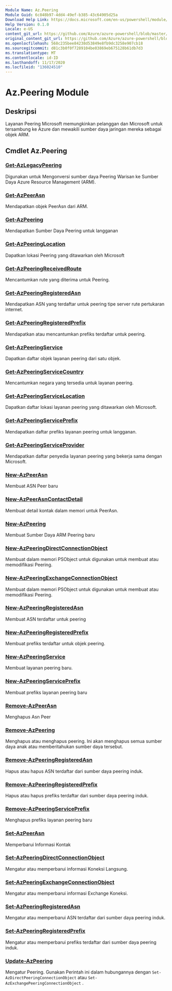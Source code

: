 ```yaml
---
Module Name: Az.Peering
Module Guid: 6c848b97-4dd4-49ef-b385-43c64905d25a
Download Help Link: https://docs.microsoft.com/en-us/powershell/module/az.peering.md
Help Version: 0.1.0
Locale: e-US
content_git_url: https://github.com/Azure/azure-powershell/blob/master/src/Peering/Peering/help/Az.Peering.md
original_content_git_url: https://github.com/Azure/azure-powershell/blob/master/src/Peering/Peering/help/Az.Peering.md
ms.openlocfilehash: 568c235bee84238d53849e8fb9dc3258e907cb18
ms.sourcegitcommit: d81c3b0f0f7289104be03869eb675128b61db7d3
ms.translationtype: MT
ms.contentlocale: id-ID
ms.lasthandoff: 11/17/2020
ms.locfileid: "136024510"
---
```

# Az.Peering Module
## Deskripsi
Layanan Peering Microsoft memungkinkan pelanggan dan Microsoft untuk tersambung ke Azure dan mewakili sumber daya jaringan mereka sebagai objek ARM.

## Cmdlet Az.Peering
### [Get-AzLegacyPeering](Get-AzLegacyPeering.md)
Digunakan untuk Mengonversi sumber daya Peering Warisan ke Sumber Daya Azure Resource Management (ARM). 

### [Get-AzPeerAsn](Get-AzPeerAsn.md)
Mendapatkan objek PeerAsn dari ARM.

### [Get-AzPeering](Get-AzPeering.md)
Mendapatkan Sumber Daya Peering untuk langganan

### [Get-AzPeeringLocation](Get-AzPeeringLocation.md)
Dapatkan lokasi Peering yang ditawarkan oleh Microsoft

### [Get-AzPeeringReceivedRoute](Get-AzPeeringReceivedRoute.md)
Mencantumkan rute yang diterima untuk Peering.

### [Get-AzPeeringRegisteredAsn](Get-AzPeeringRegisteredAsn.md)
Mendapatkan ASN yang terdaftar untuk peering tipe server rute pertukaran internet.

### [Get-AzPeeringRegisteredPrefix](Get-AzPeeringRegisteredPrefix.md)
Mendapatkan atau mencantumkan prefiks terdaftar untuk peering.

### [Get-AzPeeringService](Get-AzPeeringService.md)
Dapatkan daftar objek layanan peering dari satu objek.

### [Get-AzPeeringServiceCountry](Get-AzPeeringServiceCountry.md)
Mencantumkan negara yang tersedia untuk layanan peering.

### [Get-AzPeeringServiceLocation](Get-AzPeeringServiceLocation.md)
Dapatkan daftar lokasi layanan peering yang ditawarkan oleh Microsoft.

### [Get-AzPeeringServicePrefix](Get-AzPeeringServicePrefix.md)
Mendapatkan daftar prefiks layanan peering untuk langganan.

### [Get-AzPeeringServiceProvider](Get-AzPeeringServiceProvider.md)
Mendapatkan daftar penyedia layanan peering yang bekerja sama dengan Microsoft.

### [New-AzPeerAsn](New-AzPeerAsn.md)
Membuat ASN Peer baru 

### [New-AzPeerAsnContactDetail](New-AzPeerAsnContactDetail.md)
Membuat detail kontak dalam memori untuk PeerAsn. 

### [New-AzPeering](New-AzPeering.md)
Membuat Sumber Daya ARM Peering baru

### [New-AzPeeringDirectConnectionObject](New-AzPeeringDirectConnectionObject.md)
Membuat dalam memori PSObject untuk digunakan untuk membuat atau memodifikasi Peering.

### [New-AzPeeringExchangeConnectionObject](New-AzPeeringExchangeConnectionObject.md)
Membuat dalam memori PSObject untuk digunakan untuk membuat atau memodifikasi Peering.

### [New-AzPeeringRegisteredAsn](New-AzPeeringRegisteredAsn.md)
Membuat ASN terdaftar untuk peering

### [New-AzPeeringRegisteredPrefix](New-AzPeeringRegisteredPrefix.md)
Membuat prefiks terdaftar untuk objek peering.

### [New-AzPeeringService](New-AzPeeringService.md)
Membuat layanan peering baru.

### [New-AzPeeringServicePrefix](New-AzPeeringServicePrefix.md)
Membuat prefiks layanan peering baru

### [Remove-AzPeerAsn](Remove-AzPeerAsn.md)
Menghapus Asn Peer

### [Remove-AzPeering](Remove-AzPeering.md)
Menghapus atau menghapus peering. Ini akan menghapus semua sumber daya anak atau memberitahukan sumber daya tersebut.

### [Remove-AzPeeringRegisteredAsn](Remove-AzPeeringRegisteredAsn.md)
Hapus atau hapus ASN terdaftar dari sumber daya peering induk.

### [Remove-AzPeeringRegisteredPrefix](Remove-AzPeeringRegisteredPrefix.md)
Hapus atau hapus prefiks terdaftar dari sumber daya peering induk.

### [Remove-AzPeeringServicePrefix](Remove-AzPeeringServicePrefix.md)
Menghapus prefiks layanan peering baru

### [Set-AzPeerAsn](Set-AzPeerAsn.md)
Memperbarui Informasi Kontak

### [Set-AzPeeringDirectConnectionObject](Set-AzPeeringDirectConnectionObject.md)
Mengatur atau memperbarui informasi Koneksi Langsung. 

### [Set-AzPeeringExchangeConnectionObject](Set-AzPeeringExchangeConnectionObject.md)
Mengatur atau memperbarui informasi Exchange Koneksi. 

### [Set-AzPeeringRegisteredAsn](Set-AzPeeringRegisteredAsn.md)
Mengatur atau memperbarui ASN terdaftar dari sumber daya peering induk.

### [Set-AzPeeringRegisteredPrefix](Set-AzPeeringRegisteredPrefix.md)
Mengatur atau memperbarui prefiks terdaftar dari sumber daya peering induk.

### [Update-AzPeering](Update-AzPeering.md)
Mengatur Peering. Gunakan Perintah ini dalam hubungannya dengan `Set-AzDirectPeeringConnectionObject` atau `Set-AzExchangePeeringConnectionObject` .

